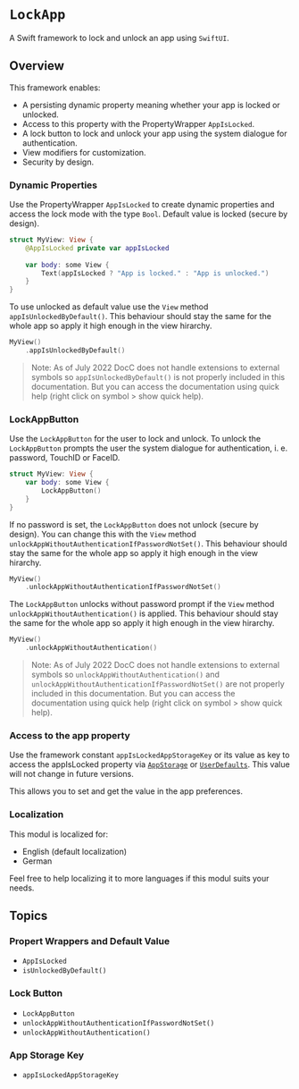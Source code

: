# ``LockApp``

A Swift framework to lock and unlock an app using `SwiftUI`.

## Overview

This framework enables:

- A persisting dynamic property meaning whether your app is locked or unlocked.
- Access to this property with the PropertyWrapper ``AppIsLocked``.
- A lock button to lock and unlock your app using the system dialogue for authentication.
- View modifiers for customization.
- Security by design.

### Dynamic Properties

Use the PropertyWrapper ``AppIsLocked`` to create dynamic properties and access the lock mode with the type `Bool`. Default value is locked (secure by design).

```swift
struct MyView: View {
    @AppIsLocked private var appIsLocked
    
    var body: some View {
        Text(appIsLocked ? "App is locked." : "App is unlocked.")
    }
}
```

To use unlocked as default value use the `View` method `appIsUnlockedByDefault()`. This behaviour should stay the same for the whole app so apply it high enough in the view hirarchy.

```swift
MyView()
    .appIsUnlockedByDefault()
```

> Note: As of July 2022 DocC does not handle extensions to external symbols so `appIsUnlockedByDefault()` is not properly included in this documentation. But you can access the documentation using quick help (right click on symbol > show quick help).

### LockAppButton

Use the ``LockAppButton`` for the user to lock and unlock. To unlock the ``LockAppButton`` prompts the user the system dialogue for authentication, i. e. password, TouchID or FaceID.

```swift
struct MyView: View {
    var body: some View {
        LockAppButton()
    }
}
```

If no password is set, the ``LockAppButton`` does not unlock (secure by design). You can change this with the `View` method ``unlockAppWithoutAuthenticationIfPasswordNotSet()``. This behaviour should stay the same for the whole app so apply it high enough in the view hirarchy.

```swift
MyView()
    .unlockAppWithoutAuthenticationIfPasswordNotSet()
```
        
The ``LockAppButton`` unlocks without password prompt if the `View` method ``unlockAppWithoutAuthentication()`` is applied. This behaviour should stay the same for the whole app so apply it high enough in the view hirarchy.

```swift
MyView()
    .unlockAppWithoutAuthentication()
```
     
> Note: As of July 2022 DocC does not handle extensions to external symbols so ``unlockAppWithoutAuthentication()`` and ``unlockAppWithoutAuthenticationIfPasswordNotSet()`` are not properly included in this documentation. But you can access the documentation using quick help (right click on symbol > show quick help).

### Access to the app property

Use the framework constant ``appIsLockedAppStorageKey`` or its value as key to access the appIsLocked property via [`AppStorage`](https://developer.apple.com/documentation/swiftui/appstorage/) or [`UserDefaults`](https://developer.apple.com/documentation/foundation/userdefaults). This value will not change in future versions.

This allows you to set and get the value in the app preferences.

### Localization

This modul is localized for:

* English (default localization)
* German

Feel free to help localizing it to more languages if this modul suits your needs.

## Topics

### Propert Wrappers and Default Value

- ``AppIsLocked``
- ``isUnlockedByDefault()``

### Lock Button

- ``LockAppButton``
- ``unlockAppWithoutAuthenticationIfPasswordNotSet()``
- ``unlockAppWithoutAuthentication()``

### App Storage Key

- ``appIsLockedAppStorageKey``
